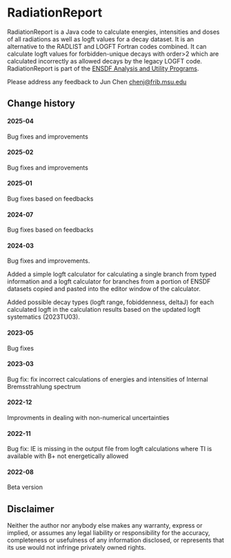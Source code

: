 # RadiationReport
RadiationReport is a Java code to calculate energies, intensities and doses of all radiations as well as logft values for a decay dataset. It is an alternative to the RADLIST and LOGFT Fortran codes combined. It can calculate logft values for forbidden-unique decays with order>2 which are calculated incorrectly as allowed 
decays by the legacy LOGFT code. RadiationReport is part of the [ENSDF Analysis and Utility Programs](https://nds.iaea.org/public/ensdf_pgm/).

Please address any feedback to Jun Chen chenj@frib.msu.edu

## Change history

#### 2025-04
Bug fixes and improvements

#### 2025-02
Bug fixes and improvements

#### 2025-01
Bug fixes based on feedbacks

#### 2024-07
Bug fixes based on feedbacks

#### 2024-03
Bug fixes and improvements.

Added a simple logft calculator for calculating a single branch from typed information and a logft calculator for branches from a portion of ENSDF datasets copied and pasted into the editor window of the calculator. 

Added possible decay types (logft range, fobiddenness, deltaJ) for each calculated logft in the calculation results based on the updated logft systematics (2023TU03).

#### 2023-05
Bug fixes

#### 2023-03
Bug fix: fix incorrect calculations of energies and intensities of Internal Bremsstrahlung spectrum 

#### 2022-12
Improvments in dealing with non-numerical uncertainties 

#### 2022-11
Bug fix: IE is missing in the output file from logft calculations where TI is available with B+ not energetically allowed 

#### 2022-08
Beta version 

## Disclaimer

Neither the author nor anybody else makes any warranty, express or implied, or assumes any legal liability or responsibility for the accuracy, completeness or usefulness of any information disclosed, or represents that its use would not infringe privately owned rights.

